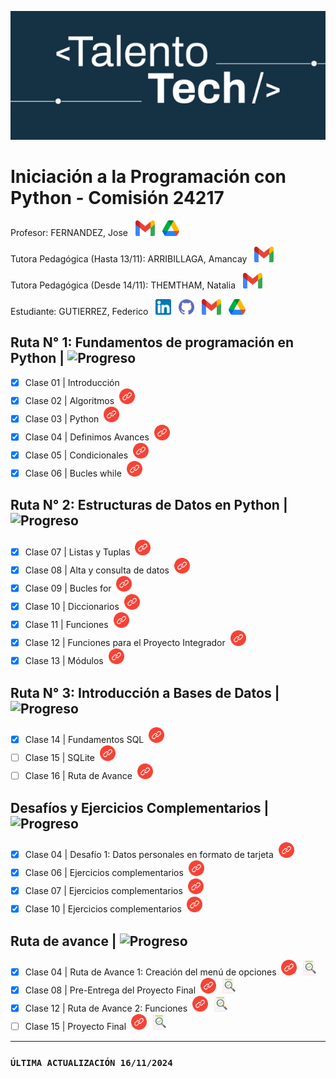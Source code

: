 ![Talento Tech](./images/Portada.png)
# Iniciación a la Programación con Python - Comisión 24217
Profesor: FERNANDEZ, Jose &nbsp;&nbsp;[<img src="./images/Gmail.png" alt="Gmail Logo" width="31" height="25">](mailto:josea.fernandez@bue.edu.ar)
&nbsp;&nbsp;[<img src="./images/Drive.png" alt="Drive Logo" width="27" height="25">](https://drive.google.com/drive/folders/1sDw4tFgbA_-wmraTWOxK30MRs0b3I4Zq?usp=sharing)

Tutora Pedagógica (Hasta 13/11): ARRIBILLAGA, Amancay &nbsp;&nbsp;[<img src="./images/Gmail.png" alt="Gmail Logo" width="31" height="25">](mailto:amancay.arribillaga@bue.edu.ar) 

Tutora Pedagógica (Desde 14/11): THEMTHAM, Natalia &nbsp;&nbsp;[<img src="./images/Gmail.png" alt="Gmail Logo" width="31" height="25">](mailto:natalia.themtham@bue.edu.ar)

Estudiante: GUTIERREZ, Federico &nbsp;&nbsp;[<img src="./images/linkedin.png" alt="LinkedIn Logo" width="25" height="25">](www.linkedin.com/in/fedco-grrz) 
&nbsp;&nbsp;[<img src="./images/Github.png" alt="Github Logo" width="25" height="25">](https://github.com/fedco-gtz)
&nbsp;&nbsp;[<img src="./images/Gmail.png" alt="Gmail Logo" width="31" height="25">](mailto:gutierrezfedericog@gmail.com)
&nbsp;&nbsp;[<img src="./images/Drive.png" alt="Drive Logo" width="27" height="25">](https://drive.google.com/drive/folders/1nmv8z9IWYLgcb1j6JDrU8eJWNWuQ-hF_?usp=sharing)

## Ruta N° 1: Fundamentos de programación en Python | ![Progreso](https://img.shields.io/badge/Progreso-100%25-brightgreen.svg)

- [x] Clase 01 | Introducción
- [x] Clase 02 | Algoritmos &nbsp;[<img src="./images/Enlace.png" alt="Enlace Logo" width="25" height="25">](https://github.com/fedco-gtz/Python-TalentoTech/tree/main/Ejercicios/Clase%2002)
- [x] Clase 03 | Python &nbsp;[<img src="./images/Enlace.png" alt="Enlace Logo" width="25" height="25">](https://github.com/fedco-gtz/Python-TalentoTech/tree/main/Ejercicios/Clase%2003)
- [x] Clase 04 | Definimos Avances &nbsp;[<img src="./images/Enlace.png" alt="Enlace Logo" width="25" height="25">](https://github.com/fedco-gtz/Python-TalentoTech/tree/main/Ejercicios/Clase%2004)
- [x] Clase 05 | Condicionales &nbsp;[<img src="./images/Enlace.png" alt="Enlace Logo" width="25" height="25">](https://github.com/fedco-gtz/Python-TalentoTech/tree/main/Ejercicios/Clase%2005)
- [x] Clase 06 | Bucles while &nbsp;[<img src="./images/Enlace.png" alt="Enlace Logo" width="25" height="25">](https://github.com/fedco-gtz/Python-TalentoTech/tree/main/Ejercicios/Clase%2006)

## Ruta N° 2: Estructuras de Datos en Python | ![Progreso](https://img.shields.io/badge/Progreso-100%25-brightgreen.svg)

- [x] Clase 07 | Listas y Tuplas &nbsp;[<img src="./images/Enlace.png" alt="Enlace Logo" width="25" height="25">](https://github.com/fedco-gtz/Python-TalentoTech/tree/main/Ejercicios/Clase%2007)
- [x] Clase 08 | Alta y consulta de datos &nbsp;[<img src="./images/Enlace.png" alt="Enlace Logo" width="25" height="25">](https://github.com/fedco-gtz/Python-TalentoTech/tree/main/Ejercicios/Clase%2008)
- [x] Clase 09 | Bucles for &nbsp;[<img src="./images/Enlace.png" alt="Enlace Logo" width="25" height="25">](https://github.com/fedco-gtz/Python-TalentoTech/tree/main/Ejercicios/Clase%2009)
- [x] Clase 10 | Diccionarios &nbsp;[<img src="./images/Enlace.png" alt="Enlace Logo" width="25" height="25">](https://github.com/fedco-gtz/Python-TalentoTech/tree/main/Ejercicios/Clase%2010)
- [x] Clase 11 | Funciones &nbsp;[<img src="./images/Enlace.png" alt="Enlace Logo" width="25" height="25">](https://github.com/fedco-gtz/Python-TalentoTech/tree/main/Ejercicios/Clase%2011)
- [x] Clase 12 | Funciones para el Proyecto Integrador &nbsp;[<img src="./images/Enlace.png" alt="Enlace Logo" width="25" height="25">](https://github.com/fedco-gtz/Python-TalentoTech/tree/main/Ejercicios/Clase%2012)
- [x] Clase 13 | Módulos &nbsp;[<img src="./images/Enlace.png" alt="Enlace Logo" width="25" height="25">](https://github.com/fedco-gtz/Python-TalentoTech/tree/main/Ejercicios/Clase%2013)

## Ruta N° 3: Introducción a Bases de Datos | ![Progreso](https://img.shields.io/badge/Progreso-33%25-brightgreen.svg)

- [x] Clase 14 | Fundamentos SQL &nbsp;[<img src="./images/Enlace.png" alt="Enlace Logo" width="25" height="25">](https://github.com/fedco-gtz/Python-TalentoTech/tree/main/Ejercicios/Clase%2014)
- [ ] Clase 15 | SQLite &nbsp;[<img src="./images/Enlace.png" alt="Enlace Logo" width="25" height="25">](https://github.com/fedco-gtz/Python-TalentoTech/tree/main/Ejercicios/Clase%2015)
- [ ] Clase 16 | Ruta de Avance &nbsp;[<img src="./images/Enlace.png" alt="Enlace Logo" width="25" height="25">](https://github.com/fedco-gtz/Python-TalentoTech/tree/main/Ejercicios/Clase%2016)

## Desafíos y Ejercicios Complementarios | ![Progreso](https://img.shields.io/badge/Progreso-100%25-brightgreen.svg)

- [x] Clase 04 | Desafío 1: Datos personales en formato de tarjeta &nbsp;[<img src="./images/Enlace.png" alt="Enlace Logo" width="25" height="25">](https://github.com/fedco-gtz/Python-TalentoTech/tree/main/Desafios/Clase%2004)
- [x] Clase 06 | Ejercicios complementarios &nbsp;[<img src="./images/Enlace.png" alt="Enlace Logo" width="25" height="25">](https://github.com/fedco-gtz/Python-TalentoTech/tree/main/Ejercicios%20complementarios/Clase%2006)
- [x] Clase 07 | Ejercicios complementarios &nbsp;[<img src="./images/Enlace.png" alt="Enlace Logo" width="25" height="25">](https://github.com/fedco-gtz/Python-TalentoTech/tree/main/Ejercicios%20complementarios/Clase%2007)
- [x] Clase 10 | Ejercicios complementarios &nbsp;[<img src="./images/Enlace.png" alt="Enlace Logo" width="25" height="25">](https://github.com/fedco-gtz/Python-TalentoTech/tree/main/Ejercicios%20complementarios/Clase%2010)

## Ruta de avance | ![Progreso](https://img.shields.io/badge/Progreso-75%25-brightgreen.svg)

- [x] Clase 04 | Ruta de Avance 1: Creación del menú de opciones 
&nbsp;[<img src="./images/Enlace.png" alt="Enlace Logo" width="25" height="25">](https://github.com/fedco-gtz/Python-TalentoTech/tree/main/PFI/Ruta%20de%20Avance%201)
&nbsp;[<img src="./images/Devolucion.png" alt="Devolucion Logo" width="25" height="25">](https://docs.google.com/document/d/1NjHeVrIaFiZAWww__jJV_Jnjs2v7LmIq/edit?usp=sharing&ouid=111304312363209534974&rtpof=true&sd=true)
- [x] Clase 08 | Pre-Entrega del Proyecto Final
&nbsp;[<img src="./images/Enlace.png" alt="Enlace Logo" width="25" height="25">](https://github.com/fedco-gtz/Python-TalentoTech/tree/main/PFI/Pre-Entrega%20de%20Proyecto%20Final)
&nbsp;[<img src="./images/Devolucion.png" alt="Devolucion Logo" width="25" height="25">](https://docs.google.com/document/d/1hUjsyicHVHAl6JHEX0ZLOB3y5TtseNDz/edit?usp=sharing&ouid=111304312363209534974&rtpof=true&sd=true)
- [x] Clase 12 | Ruta de Avance 2: Funciones
&nbsp;[<img src="./images/Enlace.png" alt="Enlace Logo" width="25" height="25">](https://github.com/fedco-gtz/Python-TalentoTech/tree/main/PFI/Ruta%20de%20Avance%202)
&nbsp;[<img src="./images/Devolucion.png" alt="Devolucion Logo" width="25" height="25">](https://drive.google.com/open?id=1hUjsyicHVHAl6JHEX0ZLOB3y5TtseNDz&usp=drive_copy)
- [ ] Clase 15 | Proyecto Final
&nbsp;[<img src="./images/Enlace.png" alt="Enlace Logo" width="25" height="25">](https://github.com/fedco-gtz/Python-TalentoTech/tree/main/PFI/Entrega%20del%20Proyecto%20Final)
&nbsp;[<img src="./images/Devolucion.png" alt="Devolucion Logo" width="25" height="25">](https://docs.google.com/document/d/1gI3RVrM6U5_kL1pMv91QM1aFhqSsNG87/edit?usp=sharing&ouid=111304312363209534974&rtpof=true&sd=true)

______________________________________________________________________________________________________
### `ÚLTIMA ACTUALIZACIÓN 16/11/2024`